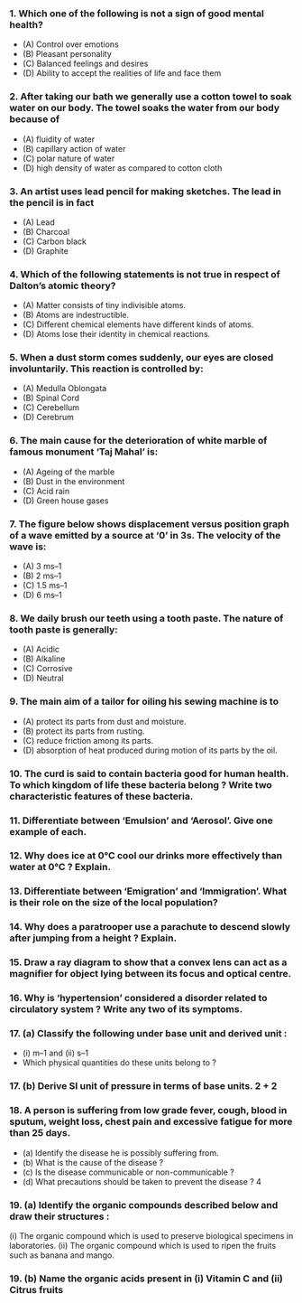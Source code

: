 ### 1. Which one of the following is not a sign of good mental health?
* (A) Control over emotions
* (B) Pleasant personality
* (C) Balanced feelings and desires
* (D) Ability to accept the realities of life and face them

### 2. After taking our bath we generally use a cotton towel to soak water on our body. The towel soaks the water from our body because of
* (A) fluidity of water
* (B) capillary action of water
* (C) polar nature of water
* (D) high density of water as compared to cotton cloth

### 3. An artist uses lead pencil for making sketches. The lead in the pencil is in fact
* (A) Lead 
* (B) Charcoal
* (C) Carbon black 
* (D) Graphite

### 4. Which of the following statements is not true in respect of Dalton’s atomic theory?
* (A) Matter consists of tiny indivisible atoms.
* (B) Atoms are indestructible.
* (C) Different chemical elements have different kinds of atoms.
* (D) Atoms lose their identity in chemical reactions.

### 5. When a dust storm comes suddenly, our eyes are closed involuntarily. This reaction is controlled by:
* (A) Medulla Oblongata 
* (B) Spinal Cord
* (C) Cerebellum 
* (D) Cerebrum

### 6. The main cause for the deterioration of white marble of famous monument ‘Taj Mahal’ is:
* (A) Ageing of the marble 
* (B) Dust in the environment
* (C) Acid rain 
* (D) Green house gases

### 7. The figure below shows displacement versus position graph of a wave emitted by a source at ‘0’ in 3s. The velocity of the wave is:
* (A) 3 ms–1 
* (B) 2 ms–1
* (C) 1.5 ms–1 
* (D) 6 ms–1

### 8. We daily brush our teeth using a tooth paste. The nature of tooth paste is generally:
* (A) Acidic 
* (B) Alkaline
* (C) Corrosive 
* (D) Neutral

### 9. The main aim of a tailor for oiling his sewing machine is to
* (A) protect its parts from dust and moisture.
* (B) protect its parts from rusting.
* (C) reduce friction among its parts.
* (D) absorption of heat produced during motion of its parts by the oil.

### 10. The curd is said to contain bacteria good for human health. To which kingdom of life these bacteria belong ? Write two characteristic features of these bacteria. 
### 11. Differentiate between ‘Emulsion’ and ‘Aerosol’. Give one example of each. 
### 12. Why does ice at 0°C cool our drinks more effectively than water at 0°C ? Explain.
### 13. Differentiate between ‘Emigration’ and ‘Immigration’. What is their role on the size of the local population?
### 14. Why does a paratrooper use a parachute to descend slowly after jumping from a height ? Explain.
### 15. Draw a ray diagram to show that a convex lens can act as a magnifier for object lying between its focus and optical centre.
### 16. Why is ‘hypertension’ considered a disorder related to circulatory system ? Write any two of its symptoms.
### 17. (a) Classify the following under base unit and derived unit :
* (i) m–1 and (ii) s–1
* Which physical quantities do these units belong to ?
### 17. (b) Derive SI unit of pressure in terms of base units. 2 + 2
### 18. A person is suffering from low grade fever, cough, blood in sputum, weight loss, chest pain and excessive fatigue for more than 25 days.
* (a) Identify the disease he is possibly suffering from.
* (b) What is the cause of the disease ?
* (c) Is the disease communicable or non-communicable ?
* (d) What precautions should be taken to prevent the disease ? 4
### 19. (a) Identify the organic compounds described below and draw their structures :
(i) The organic compound which is used to preserve biological specimens in laboratories.
(ii) The organic compound which is used to ripen the fruits such as banana and mango.
### 19. (b) Name the organic acids present in (i) Vitamin C and (ii) Citrus fruits
